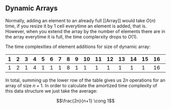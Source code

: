 ## Dynamic Arrays
Normally, adding an element to an already full [[Array]] would take $O(n)$ time, if you resize it by 1 cell everytime an element is added, that is. However, when you extend the array by the number of elements there are in the array everytime it is full, the time complerxity drops to $O(1)$.

The time complexities of element additions for size of dynamic array:

| 1   | 2   | 3   | 4   | 5   | 6   | 7   | 8   | 9   | 10  | 11  | 12  | 13  | 14  | 15  | 16  | 17  |
| --- | --- | --- | --- | --- | --- | --- | --- | --- | --- | --- | --- | --- | --- | --- | --- | --- |
| 1   | 2   | 1   | 4   | 1   | 1   | 1   | 8   | 1   | 1   | 1   | 1   | 1   | 1   | 1   | 16  | 1   |

In total, summing up the lower row of the table gives us $2n$ operations for an array of size $n+1$. In order to calculate the amortized time complexity of this data structure we just take the average:

$$\frac{2n}{n+1} \cong 1$$
